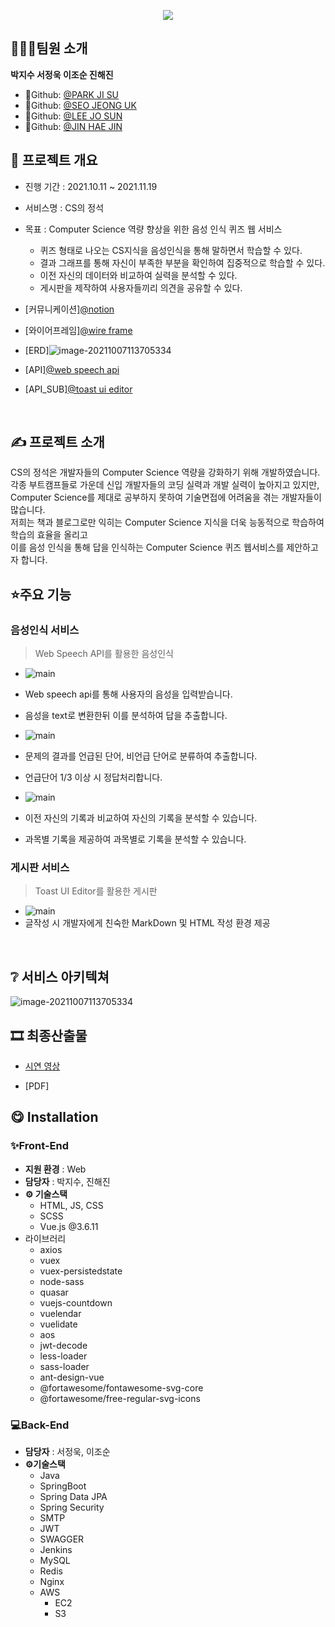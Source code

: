  <p align="center"><img src="README.assets/cs_main.JPG"/></p>

## 👨‍👩‍👦팀원 소개

**박지수 서정욱 이조순 진해진**

- 🐣Github: [@PARK JI SU](https://github.com/jisup)
- 🦝Github: [@SEO JEONG UK](https://github.com/Seojeonguk)
- 🌰Github: [@LEE JO SUN](https://github.com/KingBlackCow)
- 🐣Github: [@JIN HAE JIN](https://github.com/HAEJINN)

## 📆 프로젝트 개요

- 진행 기간 : 2021.10.11 ~ 2021.11.19

- 서비스명 : CS의 정석
- 목표 : Computer Science 역량 향상을 위한 음성 인식 퀴즈 웹 서비스

  - 퀴즈 형태로 나오는 CS지식을 음성인식을 통해 말하면서 학습할 수 있다.
  - 결과 그래프를 통해 자신이 부족한 부분을 확인하여 집중적으로 학습할 수 있다.
  - 이전 자신의 데이터와 비교하여 실력을 분석할 수 있다.
  - 게시판을 제작하여 사용자들끼리 의견을 공유할 수 있다.

- [커뮤니케이션][@notion](https://www.notion.so/invite/2a06daf8c238e1101ca338a241b4fb14c5752f19)
- [와이어프레임][@wire frame](https://framer.com/projects/cs--qxjc9e432DFiUf7FBgcR-3BK0I?node=PaTegxmm0-page)
- [ERD]![image-20211007113705334](README.assets/Free_ERD.png)
- [API][@web speech api](https://developer.mozilla.org/en-US/docs/Web/API/Web_Speech_API)
- [API_SUB][@toast ui editor](https://ui.toast.com/tui-editor)

<br>

## ✍ 프로젝트 소개

CS의 정석은 개발자들의 Computer Science 역량을 강화하기 위해 개발하였습니다.<br>
각종 부트캠프들로 가운데 신입 개발자들의 코딩 실력과 개발 실력이 높아지고 있지만,<br>
Computer Science를 제대로 공부하지 못하여 기술면접에 어려움을 겪는 개발자들이 많습니다.<br>
저희는 책과 블로그로만 익히는 Computer Science 지식을 더욱 능동적으로 학습하여 학습의 효율을 올리고 <br>
이를 음성 인식을 통해 답을 인식하는 Computer Science 퀴즈 웹서비스를 제안하고자 합니다.

## ⭐️주요 기능

### 음성인식 서비스

> Web Speech API를 활용한 음성인식

- ![main](README.assets/problem_solve.gif)
- Web speech api를 통해 사용자의 음성을 입력받습니다.
- 음성을 text로 변환한뒤 이를 분석하여 답을 추출합니다.

- ![main](README.assets/problem_result.gif)
- 문제의 결과를 언급된 단어, 비언급 단어로 분류하여 추출합니다.
- 언급단어 1/3 이상 시 정답처리합니다.

- ![main](README.assets/score_history.gif)
- 이전 자신의 기록과 비교하여 자신의 기록을 분석할 수 있습니다.
- 과목별 기록을 제공하여 과목별로 기록을 분석할 수 있습니다.

### 게시판 서비스

> Toast UI Editor를 활용한 게시판

- ![main](README.assets/cs_board.gif)
- 글작성 시 개발자에게 친숙한 MarkDown 및 HTML 작성 환경 제공

<br>

## ❔ 서비스 아키텍쳐

![image-20211007113705334](README.assets/cs_architecture.JPG)

## 🎞 최종산출물

- [시연 영상](https://youtu.be/qct8XHwHFrs)

- [PDF]

## 😋 Installation

### ✨Front-End

- **지원 환경** : Web
- **담당자** : 박지수, 진해진
- **⚙ 기술스택**
  - HTML, JS, CSS
  - SCSS
  - Vue.js @3.6.11
- 라이브러리
  - axios
  - vuex
  - vuex-persistedstate
  - node-sass
  - quasar
  - vuejs-countdown
  - vuelendar
  - vuelidate
  - aos
  - jwt-decode
  - less-loader
  - sass-loader
  - ant-design-vue
  - @fortawesome/fontawesome-svg-core
  - @fortawesome/free-regular-svg-icons

### 💻Back-End

- **담당자** : 서정욱, 이조순
- **⚙기술스택**
  - Java
  - SpringBoot
  - Spring Data JPA
  - Spring Security
  - SMTP
  - JWT
  - SWAGGER
  - Jenkins
  - MySQL
  - Redis
  - Nginx
  - AWS
    - EC2
    - S3
